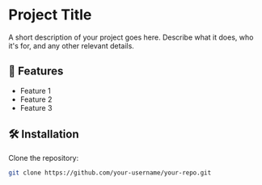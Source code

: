 # Project Title

A short description of your project goes here. Describe what it does, who it's for, and any other relevant details.

## 🚀 Features

- Feature 1
- Feature 2
- Feature 3

## 🛠️ Installation

Clone the repository:

```bash
git clone https://github.com/your-username/your-repo.git
